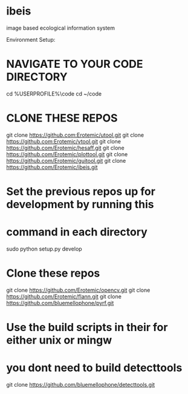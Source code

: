 ibeis
=====

image based ecological information system


Environment Setup: 

# NAVIGATE TO YOUR CODE DIRECTORY
cd %USERPROFILE%\code
cd ~/code

# CLONE THESE REPOS
git clone https://github.com:Erotemic/utool.git
git clone https://github.com:Erotemic/vtool.git
git clone https://github.com/Erotemic/hesaff.git
git clone https://github.com/Erotemic/plottool.git
git clone https://github.com/Erotemic/guitool.git
git clone https://github.com/Erotemic/ibeis.git
# Set the previous repos up for development by running this
# command in each directory
sudo python setup.py develop

# Clone these repos
git clone https://github.com/Erotemic/opencv.git
git clone https://github.com/Erotemic/flann.git
git clone https://github.com/bluemellophone/pyrf.git
# Use the build scripts in their for either unix or mingw
# you dont need to build detecttools
git clone https://github.com/bluemellophone/detecttools.git
<!--git clone https://github.com/bluemellophone/IBEIS2014.git-->
